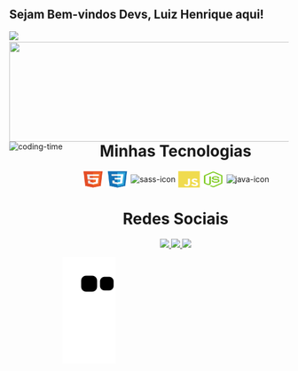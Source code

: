 ## Sejam Bem-vindos Devs, Luiz Henrique aqui!

<div>
  <img  height="180em" src="https://github-readme-stats.vercel.app/api?username=LuizHenriqueJr&show_icons=true&theme=dracula&include_all_commits=true&count_private=true"/>
  <img align="right" width="520em" height="180em" src="https://github-readme-stats.vercel.app/api/top-langs/?username=LuizHenriqueJr&layout=compact&langs_count=16&theme=dracula"/>
</div>
<br>

<div  align="center"> 
  <div style="display: inline_block"><br>
    <img align="left" height="250" alt="coding-time" src="code.gif">
    <h1 align="center">Minhas Tecnologias</h1>
    <img align="center" height="30" width="40" alt="html-icon" src="https://raw.githubusercontent.com/devicons/devicon/master/icons/html5/html5-original.svg">
    <img align="center" height="30" width="40" alt="css-icon" src="https://raw.githubusercontent.com/devicons/devicon/master/icons/css3/css3-original.svg">
    <img align="center" height="30" width="40" alt="sass-icon" src="https://user-images.githubusercontent.com/111657322/205451413-210c5bc3-38ac-400f-8106-4bc5a850647d.svg">
    <img align="center" height="30" width="40" alt="js-icon"  src="https://raw.githubusercontent.com/devicons/devicon/master/icons/javascript/javascript-plain.svg">
    <img align="center" height="30" width="40" alt="nodejs-icon" src="https://raw.githubusercontent.com/devicons/devicon/master/icons/nodejs/nodejs-original.svg">
    <img align="center" height="35" width="40" alt="java-icon"  src="https://user-images.githubusercontent.com/111657322/205449001-cae8330b-8590-4641-a279-aeb9833700ac.svg">
   </div>
    
  
  <h1 align="center">Redes Sociais</h1>
      <a href = "mailto: luizhenriquejr0699amz@hotmail.com" target="_blank">
        <img width="30" src="https://user-images.githubusercontent.com/111657322/205451781-7a943ce2-e7f6-4724-aba6-2276bb8990aa.svg">
      </a>
      <a href = "https://www.linkedin.com/in/luiz-henrique-junior-89395a24b/" target="_blank">
        <img width="25" src="https://user-images.githubusercontent.com/111657322/205451777-a82e6309-43f5-4afd-babf-4370232730e6.svg">
      </a>
      <a href = "https://www.instagram.com/juninhodevjr/" target="_blank">
        <img width="25" src="https://user-images.githubusercontent.com/111657322/205451595-a501b762-e3cc-4c0a-b220-471ad1de2058.svg">
      </a>
</div>
  
![Snake animation](https://github.com/LuizHenriqueJr/LuizHenriqueJr/blob/output/github-contribution-grid-snake.svg)
